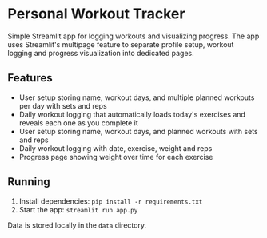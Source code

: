 # Personal Workout Tracker

Simple Streamlit app for logging workouts and visualizing progress. The app uses
Streamlit's multipage feature to separate profile setup, workout logging and
progress visualization into dedicated pages.

## Features


- User setup storing name, workout days, and multiple planned workouts per day with sets and reps
- Daily workout logging that automatically loads today's exercises and reveals each one as you complete it
- User setup storing name, workout days, and planned workouts with sets and reps
- Daily workout logging with date, exercise, weight and reps
- Progress page showing weight over time for each exercise

## Running
1. Install dependencies: `pip install -r requirements.txt`
2. Start the app: `streamlit run app.py`

Data is stored locally in the `data` directory.
